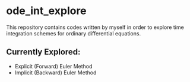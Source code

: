 # ode_int_explore
This repository contains codes written by myself in order to explore time integration schemes for ordinary differential equations. 

## Currently Explored:
- Explicit (Forward) Euler Method
- Implicit (Backward) Euler Method
